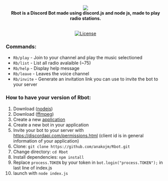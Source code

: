<div align="center">
  <img src="https://cdn.discordapp.com/app-icons/560179137499889687/51c20803c622390debbdae2c8bb9b558.png"><br>
  <b>Rbot is a Discord Bot made using discord.js and node js, made to play radio stations.</b><br><br>

  <p>
    <a href="https://discord.com/oauth2/authorize?response_type=code&client_id=560179137499889687&scope=bot&permission=8&redirect_uri=https://github.com/anakojm/Rbot" target="_blank"><img
    src="https://img.shields.io/badge/Invite-me%20to%20your%20Discord%20server-7289da.svg" alt "Invite Rbot"><img src="https://img.shields.io/github/license/anakojm/Rbot" alt="License"/></a>
  </p>
</div>

### Commands:
- `Rb/play` - Join to your channel and play the music selectioned
- `Rb/list` - List all radio avalaible (~75)
- `Rb/help` - Display help message
- `Rb/leave` - Leaves the voice channel
- `Rb/invite` - Generate an invitation link you can use to invite the bot to your server

### How to have your version of Rbot:
1. Download ([nodejs](https://nodejs.org/es/))
2. Download ([ffmpeg](https://ffmpeg.org/))
3. Create a new [application](https://discord.com/developers/applications/)
4. Create a new bot in your application
5. Invite your bot to your server with https://discordapi.com/permissions.html (client id is in general information of your application)
6. Clone: `git clone https://github.com/anakojm/Rbot.git`
7. Change directory: `cd Rbot`
8. Install dependencies: `npm install`
9. Replace `process.TOKEN` by your token in `bot.login("process.TOKEN");` in last line of index.js
10. launch with `node index.js`
